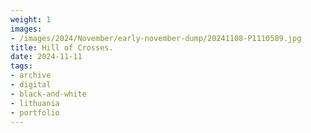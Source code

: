```yaml
---
weight: 1
images:
- /images/2024/November/early-november-dump/20241108-P1110589.jpg
title: Hill of Crosses.
date: 2024-11-11
tags:
- archive
- digital
- black-and-white
- lithuania
- portfolio
---
```


